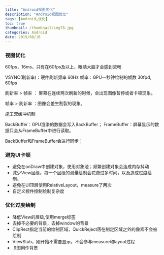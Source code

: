 ```yaml
---
title: "Android视图优化"
description: "Android视图优化"
tags: [Android,优化]
toc: true
thumbnail: /thumbnail/img78.jpg
categories: Android
date: 2019/08/16
---
```


### 视图优化

60fps，16ms，只有在60fps及以上，眼睛大脑才会感到流畅.

VSYNC(刷新率)：硬件刷新频率 60Hz
帧率：GPU一秒钟绘制的帧数 30fpd, 60fps

刷新率 > 帧率 ： 屏幕在连续两次刷新的时候，会出现图像暂停或者卡顿现象。

帧率 > 刷新率 ：图像会差生割裂的现象。
<!--more-->
施工双缓冲机制

BackBuffer：GPU渲染的数据会写入BackBuffer；
FrameBuffer：屏幕显示的数据只会从FrameBuffer中进行读取。

BackBuffer和FrameBuffer会进行同步；


### 避免UI卡顿

* 避免在onDraw中创建对象，使用对象池；频繁创建对象会造成内存抖动
* 减少View层级，每一个层级的测量绘制会花费过多时间，以及造成过度绘制。
* 避免在UI顶层使用RelativeLayout，measure了两次
* 自定义控件控制绘制复杂度

### 优化过度绘制

* 降低View的层级,使用merge标签
* 去掉不必要的背景，去掉window的背景
* ClipRect指定当前的绘制区域，QuickReject落在制定区域之外的像素不会被绘制
* ViewStub，刚开始不需要显示，不会参与measure和layout过程
* .9图用作背景